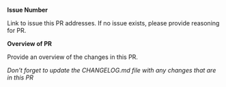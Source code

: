 **Issue Number**

Link to issue this PR addresses.  If no issue exists, please provide reasoning for PR.

**Overview of PR**

Provide an overview of the changes in this PR.

_Don't forget to update the CHANGELOG.md file with any changes that are in this PR_
